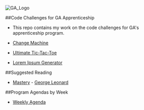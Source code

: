 ![GA_Logo](https://raw.github.com/generalassembly/ga-ruby-on-rails-for-devs/master/images/ga.png)

##Code Challenges for GA Apprenticeship

* This repo contains my work on the code challenges for GA's apprenticeship program.

* [Change Machine](https://github.com/generalassembly/apprenticeship/blob/master/code-challenges/change-machine.md)
* [Ultimate Tic-Tac-Toe](https://github.com/generalassembly/apprenticeship/blob/master/code-challenges/ultimate-tic-tac-toe.md)
* [Lorem Ipsum Generator](https://github.com/generalassembly/apprenticeship/blob/master/code-challenges/lorem-ipsum-generator.md)

##Suggested Reading
* [Mastery](http://www.scribd.com/doc/257928/-Mastery-by-George-Leonard) - [George Leonard](http://en.wikipedia.org/wiki/George_Leonard)

##Program Agendas by Week
* [Weekly Agenda](https://github.com/generalassembly/apprenticeship/blob/master/weekly-agendas.md)

